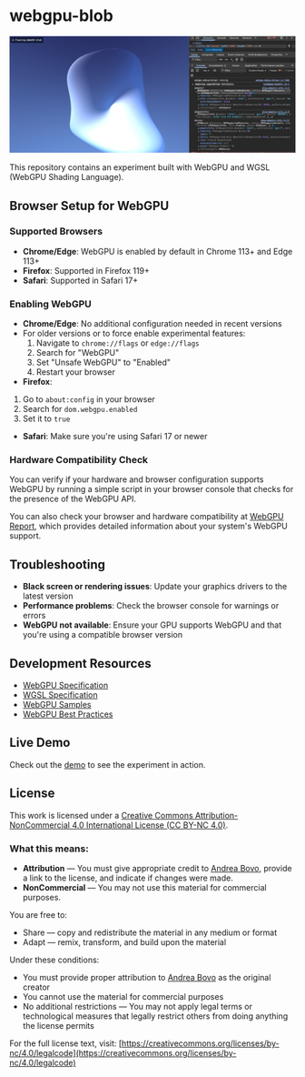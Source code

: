 
# webgpu-blob

![image](./webgpu.jpeg)

This repository contains an experiment built with WebGPU and WGSL (WebGPU Shading Language).

## Browser Setup for WebGPU

### Supported Browsers

- **Chrome/Edge**: WebGPU is enabled by default in Chrome 113+ and Edge 113+
- **Firefox**: Supported in Firefox 119+
- **Safari**: Supported in Safari 17+

### Enabling WebGPU

- **Chrome/Edge**: No additional configuration needed in recent versions
 - For older versions or to force enable experimental features:
   1. Navigate to `chrome://flags` or `edge://flags`
   2. Search for "WebGPU"
   3. Set "Unsafe WebGPU" to "Enabled"
   4. Restart your browser
- **Firefox**: 
 1. Go to `about:config` in your browser
 2. Search for `dom.webgpu.enabled`
 3. Set it to `true`
- **Safari**: Make sure you're using Safari 17 or newer

### Hardware Compatibility Check

You can verify if your hardware and browser configuration supports WebGPU by running a simple script in your browser console that checks for the presence of the WebGPU API.

You can also check your browser and hardware compatibility at [WebGPU Report](https://webgpureport.org/), which provides detailed information about your system's WebGPU support.

## Troubleshooting

- **Black screen or rendering issues**: Update your graphics drivers to the latest version
- **Performance problems**: Check the browser console for warnings or errors
- **WebGPU not available**: Ensure your GPU supports WebGPU and that you're using a compatible browser version

## Development Resources

- [WebGPU Specification](https://www.w3.org/TR/webgpu/)
- [WGSL Specification](https://www.w3.org/TR/WGSL/)
- [WebGPU Samples](https://webgpu.github.io/webgpu-samples/)
- [WebGPU Best Practices](https://toji.github.io/webgpu-best-practices/)

## Live Demo

Check out the [demo](https://webgpu-blob.netlify.app/) to see the experiment in action.

## License

This work is licensed under a [Creative Commons Attribution-NonCommercial 4.0 International License (CC BY-NC 4.0)](https://creativecommons.org/licenses/by-nc/4.0/).

### What this means:

- **Attribution** — You must give appropriate credit to [Andrea Bovo](https://github.com/spleennooname), provide a link to the license, and indicate if changes were made.
- **NonCommercial** — You may not use this material for commercial purposes.

You are free to:
- Share — copy and redistribute the material in any medium or format
- Adapt — remix, transform, and build upon the material

Under these conditions:
- You must provide proper attribution to [Andrea Bovo](https://github.com/spleennooname) as the original creator
- You cannot use the material for commercial purposes
- No additional restrictions — You may not apply legal terms or technological measures that legally restrict others from doing anything the license permits

For the full license text, visit: [https://creativecommons.org/licenses/by-nc/4.0/legalcode](https://creativecommons.org/licenses/by-nc/4.0/legalcode)